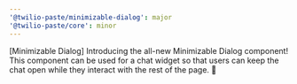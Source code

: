```yaml
---
'@twilio-paste/minimizable-dialog': major
'@twilio-paste/core': minor
---
```


[Minimizable Dialog] Introducing the all-new Minimizable Dialog component! This component can be used for a chat widget so that users can keep the chat open while they interact with the rest of the page. 🎉
